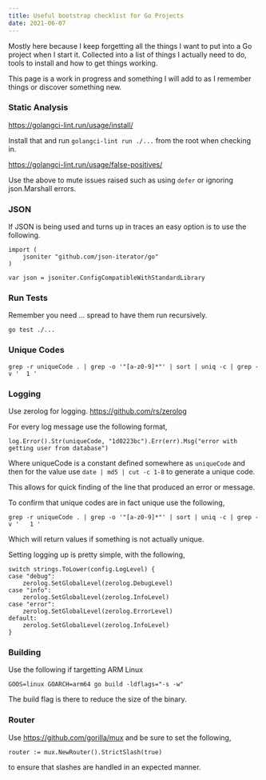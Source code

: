 ```yaml
---
title: Useful bootstrap checklist for Go Projects
date: 2021-06-07
---
```


Mostly here because I keep forgetting all the things I want to put into a Go project when I start it. Collected into a list of things I actually need to do, tools to install and how to get things working.

This page is a work in progress and something I will add to as I remember things or discover something new.

### Static Analysis

<https://golangci-lint.run/usage/install/>

Install that and run `golangci-lint run ./...` from the root when checking in.

<https://golangci-lint.run/usage/false-positives/>

Use the above to mute issues raised such as using `defer` or ignoring json.Marshall errors.

### JSON

If JSON is being used and turns up in traces an easy option is to use the following.

```
import (
    jsoniter "github.com/json-iterator/go"
)

var json = jsoniter.ConfigCompatibleWithStandardLibrary

```

### Run Tests

Remember you need ... spread to have them run recursively.

```
go test ./...

```

### Unique Codes

```
grep -r uniqueCode . | grep -o '"[a-z0-9]*"' | sort | uniq -c | grep -v '  1 '
```

### Logging

Use zerolog for logging. <https://github.com/rs/zerolog>

For every log message use the following format,

```
log.Error().Str(uniqueCode, "1d0223bc").Err(err).Msg("error with getting user from database")
```

Where uniqueCode is a constant defined somewhere as `uniqueCode` and then for the value use `date | md5 | cut -c 1-8` to generate a unique code.

This allows for quick finding of the line that produced an error or message.

To confirm that unique codes are in fact unique use the following,

```
grep -r uniqueCode . | grep -o '"[a-z0-9]*"' | sort | uniq -c | grep -v '   1 '
```

Which will return values if something is not actually unique.

Setting logging up is pretty simple, with the following,

```
switch strings.ToLower(config.LogLevel) {
case "debug":
    zerolog.SetGlobalLevel(zerolog.DebugLevel)
case "info":
    zerolog.SetGlobalLevel(zerolog.InfoLevel)
case "error":
    zerolog.SetGlobalLevel(zerolog.ErrorLevel)
default:
    zerolog.SetGlobalLevel(zerolog.InfoLevel)
}

```

### Building

Use the following if targetting ARM Linux

```
GOOS=linux GOARCH=arm64 go build -ldflags="-s -w"
```

The build flag is there to reduce the size of the binary.

### Router

Use <https://github.com/gorilla/mux> and be sure to set the following,

```
router := mux.NewRouter().StrictSlash(true)
```

to ensure that slashes are handled in an expected manner.
